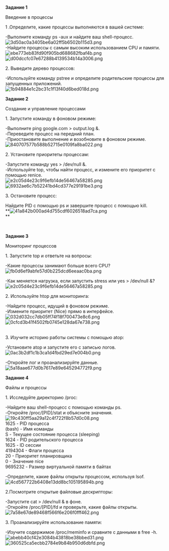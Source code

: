 **Задание 1**

Введение в процессы

1 .Определите, какие процессы выполняются в вашей системе:

\-Выполните команду ps -aux и найдите ваш shell-процесс.  
![3d50ac0a3405be6a02ff5b6502b115d3.png](../../_resources/3d50ac0a3405be6a02ff5b6502b115d3.png)  
\-Найдите процессы с самым высоким использованием CPU и памяти.  
![ebe773eb83fd90f905bd688682fbaf4b.png](../../_resources/ebe773eb83fd90f905bd688682fbaf4b.png)  
![d00dccfc07e67288b4139534b14a3006.png](../../_resources/d00dccfc07e67288b4139534b14a3006.png)

2\. Выведите дерево процессов:

\-Используйте команду pstree и определите родительские процессы для запущенных приложений.  
![1b94884e1c2bc31c1f13f40d6bed018d.png](../../_resources/1b94884e1c2bc31c1f13f40d6bed018d.png)

**Задание 2**

Создание и управление процессами

1\. Запустите команду в фоновом режиме:

\-Выполните ping google.com > output.log &.  
\-Переведите процесс на передний план.  
\-Приостановите выполнение и возобновите в фоновом режиме.  
![840707577b588b52715e0109fa8ba022.png](../../_resources/840707577b588b52715e0109fa8ba022.png)

2\. Установите приоритеты процессам:

\-Запустите команду yes > /dev/null &.  
\-Используйте top, чтобы найти процесс, и измените его приоритет с помощью renice.  
![e2c05d4e23c9f6efb14de56467a58285.png](../../_resources/e2c05d4e23c9f6efb14de56467a58285.png)  
![6932ae6c7b52241bd4cd377e29191be3.png](../../_resources/6932ae6c7b52241bd4cd377e29191be3.png)

3\. Остановите процесс:

Найдите PID с помощью ps и завершите процесс с помощью kill.  
\*\*![41a842b000ad4d755cdf6026518ad7ca.png](../../_resources/41a842b000ad4d755cdf6026518ad7ca.png)  
\*\*

&nbsp;

**Задание 3**

Мониторинг процессов

1\. Запустите top и ответьте на вопросы:

\-Какие процессы занимают больше всего CPU?  
![fb0d6ef9abfe57d0b225dcd6eeaac0ba.png](../../_resources/fb0d6ef9abfe57d0b225dcd6eeaac0ba.png)

\-Как меняется нагрузка, если запустить stress или yes > /dev/null &?  
![e2c05d4e23c9f6efb14de56467a58285.png](../../_resources/e2c05d4e23c9f6efb14de56467a58285.png)

2\. Используйте htop для мониторинга:

\-Найдите процесс, идущий в фоновом режиме.  
\-Измените приоритет (Nice) прямо в интерфейсе.  
![032d032cc7db05ff74f18f700473e8c6.png](../../_resources/032d032cc7db05ff74f18f700473e8c6.png)  
![0cfcd3b41f4502fb0745e128da67e738.png](../../_resources/0cfcd3b41f4502fb0745e128da67e738.png)  
<br/>

3\. Изучите историю работы системы с помощью atop:

\-Установите atop и запустите его с записью логов.  
![0ac3b2df1c1b3ca1d4fbd29ed7e004b0.png](../../_resources/0ac3b2df1c1b3ca1d4fbd29ed7e004b0.png)

\-Откройте лог и проанализируйте данные.  
![5a18aae677d0b7617e89e645294772f9.png](../../_resources/5a18aae677d0b7617e89e645294772f9.png)

**Задание 4**

Файлы и процессы

1\. Исследуйте директорию /proc:

\-Найдите ваш shell-процесс с помощью команды ps.  
\-Откройте /proc/\[PID\]/stat и объясните значения.  
![19c430ff5aa29a12c4f722f8b57d0c08.png](../../_resources/19c430ff5aa29a12c4f722f8b57d0c08.png)  
1625 - PID процесса  
(bash) - Имя команды  
S - Текущее состояние процесса (sleeping)  
1624 - PID родительского процесса  
1625 - ID сессии  
4194304 - Флаги процесса  
20 - Приоритет планировщика  
0 - Значение nice  
9695232 - Размер виртуальной памяти в байтах

\-Определите, какие файлы открыты процессом, используя lsof.  
![4cd567722b6408e13dd8bc105195894b.png](../../_resources/4cd567722b6408e13dd8bc105195894b.png)

2.Посмотрите открытые файловые дескрипторы:

\-Запустите cat > /dev/null & в фоне.  
\-Откройте /proc/\[PID\]/fd и проверьте, какие файлы открыты.  
![7a58e67de89468f566f6e206f0fff462.png](../../_resources/7a58e67de89468f566f6e206f0fff462.png)

3\. Проанализируйте использование памяти:

\-Изучите содержимое /proc/meminfo и сравните с данными в free -h.  
![abebb40cf42e3084b43818be38bbed31.png](../../_resources/abebb40cf42e3084b43818be38bbed31.png)  
![360525ca5ecbb2784e9b84b950d6dbfd.png](../../_resources/360525ca5ecbb2784e9b84b950d6dbfd.png)